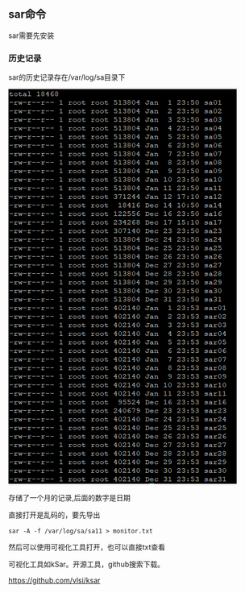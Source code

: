 ## sar命令

sar需要先安装



### 历史记录

sar的历史记录存在/var/log/sa目录下

![image-20210112171651405](sar命令.assets/image-20210112171651405.png)

存储了一个月的记录,后面的数字是日期

直接打开是乱码的，要先导出

```
sar -A -f /var/log/sa/sa11 > monitor.txt
```

然后可以使用可视化工具打开，也可以直接txt查看

可视化工具如kSar。开源工具，github搜索下载。

https://github.com/vlsi/ksar



